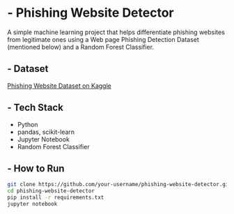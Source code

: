 # - Phishing Website Detector

A simple machine learning project that helps differentiate phishing websites from legitimate ones using a Web page Phishing Detection Dataset (mentioned below) and a Random Forest Classifier.

## - Dataset
[Phishing Website Dataset on Kaggle](hhttps://www.kaggle.com/datasets/shashwatwork/web-page-phishing-detection-dataset/data)

## - Tech Stack
- Python
- pandas, scikit-learn
- Jupyter Notebook
- Random Forest Classifier

## - How to Run
```bash
git clone https://github.com/your-username/phishing-website-detector.git
cd phishing-website-detector
pip install -r requirements.txt
jupyter notebook
